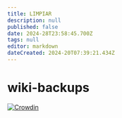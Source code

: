 ```yaml
---
title: LIMPIAR
description: null
published: false
date: 2024-28T23:58:45.700Z
tags: null
editor: markdown
dateCreated: 2024-20T07:39:21.434Z
---
```


# wiki-backups

[![Crowdin](https://badges.crowdin.net/e/79de63f39f14962a569beb112d22861c/localized.svg)](https://bredos.crowdin.com/wiki)
